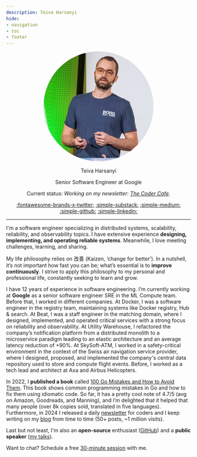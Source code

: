 ```yaml
---
description: Teiva Harsanyi
hide:
- navigation
- toc
- footer
---
```

<style>
  .md-typeset h1,
  .md-content__button {
    display: none;
  }
</style>

<center>
<img src="../img/devoxx.png" alt="" style="width:300px;height:300px;border-radius: 50%;">

<th1>Teiva Harsanyi</th1>

<th2>Senior Software Engineer at Google</th2>

<th3>Current status: _Working on my newsletter: [The Coder Cafe](newsletter.md)._</th3>


<th2>[:fontawesome-brands-x-twitter:](https://twitter.com/teivah)
[:simple-substack:](https://thecoder.cafe)
[:simple-medium:](https://medium.com/@teivah)
[:simple-github:](https://github.com/teivah)
[:simple-linkedin:](https://www.linkedin.com/in/teiva-harsanyi/) <th2>

</center>

--- 


I'm a software engineer specializing in distributed systems, scalability, reliability, and observability topics. I have extensive experience **designing, implementing, and operating reliable systems**. Meanwhile, I love meeting challenges, learning, and sharing.

My life philosophy relies on 改善 (Kaizen, ‘change for better’). In a nutshell, it’s not important how fast you can be; what’s essential is to **improve continuously**. I strive to apply this philosophy to my personal and professional life, constantly seeking to learn and grow.

I have 12 years of experience in software engineering. I’m currently working at **Google** as a senior software engineer SRE in the ML Compute team. Before that, I worked in different companies. At Docker, I was a software engineer in the registry team, maintaining systems like Docker registry, Hub & search. At Beat, I was a staff engineer in the matching domain, where I designed, implemented, and operated critical services with a strong focus on reliability and observability. At Utility Warehouse, I refactored the company’s notification platform from a distributed monolith to a microservice paradigm leading to an elastic architecture and an average latency reduction of +90%. At SkySoft-ATM, I worked in a safety-critical environment in the context of the Swiss air navigation service provider, where I designed, proposed, and implemented the company's central data repository used to store and compute flight events. Before, I worked as a tech lead and architect at Axa and Airbus Helicopters.

In 2022, I **published a book** called [100 Go Mistakes and How to Avoid Them](book.md). This book shows common programming mistakes in Go and how to fix them using idiomatic code. So far, it has a pretty cool note of 4.7/5 (avg on Amazon, Goodreads, and Manning), and I’m delighted that it helped that many people (over 8k copies sold, translated in five languages). Furthermore, in 2024 I released a daily [newsletter](newsletter.md) for coders and I keep writing on my [blog](https://teivah.medium.com/) from time to time (50+ posts, ~1 million visits).

Last but not least, I'm also an **open-source** enthusiast ([GitHub](https://github.com/teivah)) and a **public speaker** ([my talks](talks.md)).

Want to chat? Schedule a free [30-minute session](https://calendly.com/teiva-harsanyi) with me.
